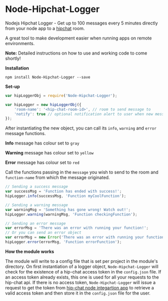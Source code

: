 <!--
  Title: Node-Hipchat-Logger
  Description: A nodejs app that lets you log directly from your node app to a hipchat room.
  Author: hyprstack
  -->

# Node-Hipchat-Logger
Nodejs Hipchat Logger - Get up to 100 messages every 5 minutes directly from your node app to a [hipchat](https://hipchat.com/) room.

A great tool to make development easier when running apps on remote environments.

__Note:__ Detailed instructions on how to use and working code to come shortly!

__Installation__

`npm install Node-Hipchat-Logger --save`

__Set-up__


```javascript
var hipLoggerObj = require('Node-Hipchat-Logger');

var hipLogger = new hipLoggerObj({
    'room-name': '<hip-chat-room-id>', // room to send message to
    'notify': true // optional notification alert to user when new message is sent to room - defaults is set to false
});    
```


After instantiating the new object, you can call its `info`, `warning` and `error` message functions.

__Info__  message has colour set to `gray`

__Warning__ message has colour set to `yellow`

__Error__ message has colour set to `red`

Call the functions passing in the `message` you wish to send to the room and `function-name` from which the message originated.


```javascript
// Sending a success message
var successMsg = 'Function has ended with success!';
hipLogger.info(successMsg, 'Function myCoolFunction');

// Sending a warning message
var warningMsg = 'Something has gone wrong! Watch out!';
hipLogger.warning(warningMsg, 'Function checkingFunction');

// Sending an error message
var errorMsg = 'There was an error with running your function!';
// Or you can send an error object
var errorMsg = new Error('There was an error with running your function!');
hipLogger.error(errorMsg, 'Function errorFunction');
```


__How the module works__

The module will write to a config file that is set per project in the module's directory. On first instantiation of a logger object,
`Node-Hipchat-Logger` will check for the existence of a hip-chat access token in the `config.json` file. If an access token already exists,
this one is used for all your requests to the hip-chat api. If there is no access token, `Node-Hipchat-Logger` will issue a request to
get the token from [hip-chat node integartion app](https://github.com/hyprstack/hipchat-integration-token-provider) 
to retrieve a valid access token and then store it in the `config.json` file for the user.

